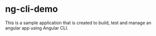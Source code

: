 # ng-cli-demo
This is a sample application that is created to build, test and manage an angular app using Angular CLI.
